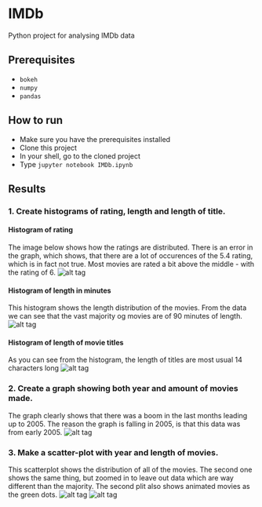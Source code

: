 # IMDb
Python project for analysing IMDb data

## Prerequisites
- ```bokeh```
- ```numpy```
- ```pandas```

## How to run
- Make sure you have the prerequisites installed
- Clone this project
- In your shell, go to the cloned project
- Type ```jupyter notebook IMDb.ipynb```

## Results

### 1. Create histograms of rating, length and length of title.
#### Histogram of rating
The image below shows how the ratings are distributed.
There is an error in the graph, which shows, that there are a lot of occurences of the 5.4 rating, which is in fact not true.
Most movies are rated a bit above the middle - with the rating of 6. 
![alt tag](https://github.com/ziemerz/IMDb/blob/master/ratings.png)

#### Histogram of length in minutes
This histogram shows the length distribution of the movies.
From the data we can see that the vast majority og movies are of 90 minutes of length.
![alt tag](https://github.com/ziemerz/IMDb/blob/master/length.png)

#### Histogram of length of movie titles
As you can see from the histogram, the length of titles are most usual 14 characters long
![alt tag](https://github.com/ziemerz/IMDb/blob/master/lot.png)

### 2. Create a graph showing both year and amount of movies made.
The graph clearly shows that there was a boom in the last months leading up to 2005. The reason the graph is falling in 2005, is that this data was from early 2005.
![alt tag](IMDb/amount.png)

### 3. Make a scatter-plot with year and length of movies.
This scatterplot shows the distribution of all of the movies. 
The second one shows the same thing, but zoomed in to leave out data which are way different than the majority. 
The second plit also shows animated movies as the green dots. 
![alt tag](https://github.com/ziemerz/IMDb/blob/master/scatter.png)
![alt tag](https://github.com/ziemerz/IMDb/blob/master/animated.png)

